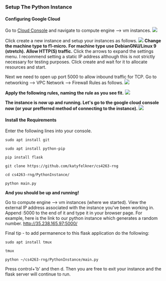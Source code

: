 ### Setup The Python Instance
####  Configuring Google Cloud
Go to [Cloud Console](https://console.cloude.google.com/ "Cloud Console") and navigate to compute engine --> vm instances.
![](https://i.imgur.com/KRwU2aN.png)

Click create a new instance and setup your instances as follows.
![](https://i.imgur.com/i10iusc.png)
**Change the machine type to f1-micro.**
**For machine type use DebianGNU/Linux 9 (stretch).**
**Allow HTTP(S) traffic.**
Click the arrows to expand the settings menu.
I recommend setting a static IP address although this is not strictly necessary for testing purposes.
Click create and wait for it to allocate resources and start.



Next we need to open up port 5000 to allow inbound traffic for TCP. 
Go to networking --> VPC Network --> Firewall Rules as follows.
![](https://i.imgur.com/DZ1mEjJ.png)



**Apply the following rules, naming the rule as you see fit.**
![](https://i.imgur.com/n1Ttlee.png)

**The instance is now up and running. Let's go to the google cloud console now (or your prefferred method of connecting to the instance).**
![](https://i.imgur.com/n10jc43.png)

#### Install the Requirements

Enter the following lines into your console.

`sudo apt install git`

`sudo apt install python-pip`

`pip install flask`

`git clone https://github.com/katyfelkner/cs4263-rng`

`cd cs4263-rng/PythonInstance/`

`python main.py`

**And you should be up and running!**

Go to compute engine --> vm instances (where we started).
View the external IP address associated with the instance you've been working in.
Append :5000 to the end of it and type it in your browser page. 
For example, here is the link to our python instance which generates a random number.
http://35.238.165.97:5000/

Final tip - to add permanence to this flask application do the following:

`sudo apt install tmux`

`tmux`

`python ~/cs4263-rng/PythonInstance/main.py`

Press control+'b' and then d. Then you are free to exit your instance and the flask server will continue to run.
